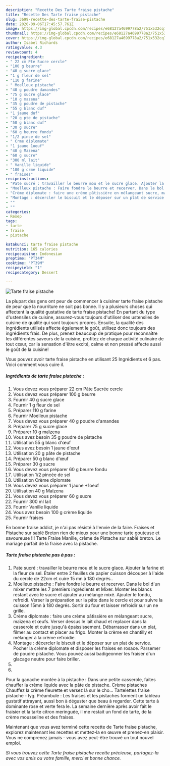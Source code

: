 ```yaml
---
description: "Recette Des Tarte fraise pistache"
title: "Recette Des Tarte fraise pistache"
slug: 3699-recette-des-tarte-fraise-pistache
date: 2020-09-06T17:45:57.761Z
image: https://img-global.cpcdn.com/recipes/e68127a4699778a2/751x532cq70/tarte-fraise-pistache-photo-principale-de-la-recette.jpg
thumbnail: https://img-global.cpcdn.com/recipes/e68127a4699778a2/751x532cq70/tarte-fraise-pistache-photo-principale-de-la-recette.jpg
cover: https://img-global.cpcdn.com/recipes/e68127a4699778a2/751x532cq70/tarte-fraise-pistache-photo-principale-de-la-recette.jpg
author: Isabel Richards
ratingvalue: 4.3
reviewcount: 4
recipeingredient:
- " 22 cm Pte Sucre cercle"
- "100 g beurre"
- "40 g sucre glace"
- "1 g fleur de sel"
- "110 g farine"
- " Moelleux pistache"
- "40 g poudre damandes"
- "75 g sucre glace"
- "10 g mazena"
- "35 g poudre de pistache"
- "55 g blanc duf"
- "1 jaune duf"
- "20 g pte de pistache"
- "50 g blanc duf"
- "30 g sucre"
- "60 g beurre fondu"
- "1/2 pince de sel"
- " Crme diplomate"
- "1 jaune 1oeuf"
- "40 g Mazena"
- "60 g sucre"
- "300 ml lait"
- " Vanille liquide"
- "100 g crme liquide"
- " fraises"
recipeinstructions:
- "Pate sucré : travailler le beurre mou et le sucre glace. Ajouter la farine et la fleur de sel. Étaler entre 2 feuilles de papier cuisson découper à l&#39;aide du cercle de 22cm et cuire 15 mn à 180 degrés.."
- "Moelleux pistache : Faire fondre le beurre et recerver. Dans le bol d&#39;un mixer mettre les 7 premiers ingrédients et Mixer. Monter les blancs restant avec le sucre et ajouter au mélange mixé. Ajouter le fondu, refroidi. Verser la préparation sur la pâte dans le cercle et pour suivre la cuisson 15mn à 180 degrés. Sortir du four et laisser refroidir sur un ne grille."
- "Crème diplomate : faire une crème pâtissière en mélangeant sucre, maïzena et œufs. Verser dessus le lait chaud et replacer dans la casserole et cuire jusqu&#39;à épaississement. Débarrasser dans un plat, filmer au contact et placer au frigo. Monter la crème en chantilly et mélanger à la crème refroidie."
- "Montage : décercler le biscuit et le déposer sur un plat de service. Pocher la crème diplomate et disposer les fraises en rosace. Parsemer de poudre pistache. Vous pouvez aussi badigeonner les fraiser d&#39;un glacage neutre pour faire briller."
- ""
- ""
categories:
- Resep
tags:
- tarte
- fraise
- pistache

katakunci: tarte fraise pistache 
nutrition: 165 calories
recipecuisine: Indonesian
preptime: "PT34M"
cooktime: "PT39M"
recipeyield: "1"
recipecategory: Dessert

---
```



![Tarte fraise pistache](https://img-global.cpcdn.com/recipes/e68127a4699778a2/751x532cq70/tarte-fraise-pistache-photo-principale-de-la-recette.jpg)

La plupart des gens ont peur de commencer à cuisiner tarte fraise pistache de peur que la nourriture ne soit pas bonne. Il y a plusieurs choses qui affectent la qualité gustative de tarte fraise pistache! En partant du type d'ustensiles de cuisine, assurez-vous toujours d'utiliser des ustensiles de cuisine de qualité qui sont toujours propres. Ensuite, la qualité des ingrédients utilisés affecte également le goût, utilisez donc toujours des ingrédients frais. De plus, prenez beaucoup de pratique pour reconnaître les différentes saveurs de la cuisine, profitez de chaque activité culinaire de tout cœur, car la sensation d'être excité, calme et non pressé affecte aussi le goût de la cuisine!

<!--inarticleads1-->

Vous pouvez avoir tarte fraise pistache en utilisant 25 Ingrédients et 6 pas. Voici comment vous cuire il.

##### Ingrédients de tarte fraise pistache :

1. Vous devez vous préparer  22 cm Pâte Sucrée cercle
1. Vous devez vous préparer 100 g beurre
1. Fournir 40 g sucre glace
1. Fournir 1 g fleur de sel
1. Préparer 110 g farine
1. Fournir  Moelleux pistache
1. Vous devez vous préparer 40 g poudre d&#39;amandes
1. Préparer 75 g sucre glace
1. Préparer 10 g maïzena
1. Vous avez besoin 35 g poudre de pistache
1. Utilisation 55 g blanc d&#39;œuf
1. Vous avez besoin 1 jaune d&#39;œuf
1. Utilisation 20 g pâte de pistache
1. Préparer 50 g blanc d&#39;œuf
1. Préparer 30 g sucre
1. Vous devez vous préparer 60 g beurre fondu
1. Utilisation 1/2 pincée de sel
1. Utilisation  Crème diplomate
1. Vous devez vous préparer 1 jaune +1oeuf
1. Utilisation 40 g Maïzena
1. Vous devez vous préparer 60 g sucre
1. Fournir 300 ml lait
1. Fournir  Vanille liquide
1. Vous avez besoin 100 g crème liquide
1. Fournir  fraises


En bonne fraise addict, je n&#39;ai pas résisté à l&#39;envie de la faire. Fraises et Pistache sur sablé Breton rien de mieux pour une bonne tarte gouteuse et savoureuse !!! Tarte Fraise Manille, crème de Pistache sur sablé breton. Le mariage parfait de la fraise avec la pistache. 

<!--inarticleads2-->

##### Tarte fraise pistache pas à pas :

1. Pate sucré : travailler le beurre mou et le sucre glace. Ajouter la farine et la fleur de sel. Étaler entre 2 feuilles de papier cuisson découper à l&#39;aide du cercle de 22cm et cuire 15 mn à 180 degrés..
1. Moelleux pistache : Faire fondre le beurre et recerver. Dans le bol d&#39;un mixer mettre les 7 premiers ingrédients et Mixer. Monter les blancs restant avec le sucre et ajouter au mélange mixé. Ajouter le fondu, refroidi. Verser la préparation sur la pâte dans le cercle et pour suivre la cuisson 15mn à 180 degrés. Sortir du four et laisser refroidir sur un ne grille.
1. Crème diplomate : faire une crème pâtissière en mélangeant sucre, maïzena et œufs. Verser dessus le lait chaud et replacer dans la casserole et cuire jusqu&#39;à épaississement. Débarrasser dans un plat, filmer au contact et placer au frigo. Monter la crème en chantilly et mélanger à la crème refroidie.
1. Montage : décercler le biscuit et le déposer sur un plat de service. Pocher la crème diplomate et disposer les fraises en rosace. Parsemer de poudre pistache. Vous pouvez aussi badigeonner les fraiser d&#39;un glacage neutre pour faire briller.
1. 
1. 


Pour la ganache montée à la pistache : Dans une petite casserole, faites chauffer la crème liquide avec la pâte de pistache. Crème pistaches Chauffez la crème fleurette et versez là sur le cho… Tartelettes fraise pistache - lyg. Préambule : Les fraises et les pistaches forment un tableau gustatif attrayant, aussi bon à déguster que beau à regarder. Cette tarte à dominante rose et verte fera le. La semaine dernière après avoir fait le fraisier et la tarte citron meringuée, il me restait un fond de tarte, de la crème mousseline et des fraises. 

<!--inarticleads1-->

<p>
Maintenant que vous avez terminé cette recette de Tarte fraise pistache, explorez maintenant les recettes et mettez-la en œuvre et prenez-en plaisir. Vous ne comprenez jamais - vous avez peut-être trouvé un tout nouvel emploi.
</p>

<p>
<i>Si vous trouvez cette Tarte fraise pistache recette précieuse, partagez-la avec vos amis ou votre famille, merci et bonne chance.</i>
</p>
